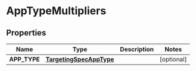 

# AppTypeMultipliers

## Properties

Name | Type | Description | Notes
------------ | ------------- | ------------- | -------------
**APP_TYPE** | [**TargetingSpecAppType**](TargetingSpecAppType.md) |  |  [optional]




